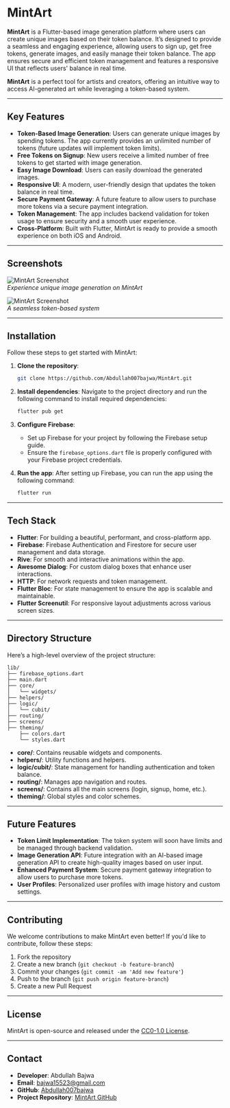 # MintArt

**MintArt** is a Flutter-based image generation platform where users can create unique images based on their token balance. It’s designed to provide a seamless and engaging experience, allowing users to sign up, get free tokens, generate images, and easily manage their token balance. The app ensures secure and efficient token management and features a responsive UI that reflects users' balance in real time.

**MintArt** is a perfect tool for artists and creators, offering an intuitive way to access AI-generated art while leveraging a token-based system.

---

## Key Features

- **Token-Based Image Generation**: Users can generate unique images by spending tokens. The app currently provides an unlimited number of tokens (future updates will implement token limits).
- **Free Tokens on Signup**: New users receive a limited number of free tokens to get started with image generation.
- **Easy Image Download**: Users can easily download the generated images.
- **Responsive UI**: A modern, user-friendly design that updates the token balance in real time.
- **Secure Payment Gateway**: A future feature to allow users to purchase more tokens via a secure payment integration.
- **Token Management**: The app includes backend validation for token usage to ensure security and a smooth user experience.
- **Cross-Platform**: Built with Flutter, MintArt is ready to provide a smooth experience on both iOS and Android.

---

## Screenshots

![MintArt Screenshot](assets/images/mintart_screenshot1.jpg)  
_Experience unique image generation on MintArt_

![MintArt Screenshot](assets/images/mintart_screenshot2.jpg)  
_A seamless token-based system_

---

## Installation

Follow these steps to get started with MintArt:

1. **Clone the repository**:
    ```bash
    git clone https://github.com/Abdullah007bajwa/MintArt.git
    ```

2. **Install dependencies**:
    Navigate to the project directory and run the following command to install required dependencies:
    ```bash
    flutter pub get
    ```

3. **Configure Firebase**:
    - Set up Firebase for your project by following the Firebase setup guide.
    - Ensure the `firebase_options.dart` file is properly configured with your Firebase project credentials.

4. **Run the app**:
    After setting up Firebase, you can run the app using the following command:
    ```bash
    flutter run
    ```

---

## Tech Stack

- **Flutter**: For building a beautiful, performant, and cross-platform app.
- **Firebase**: Firebase Authentication and Firestore for secure user management and data storage.
- **Rive**: For smooth and interactive animations within the app.
- **Awesome Dialog**: For custom dialog boxes that enhance user interactions.
- **HTTP**: For network requests and token management.
- **Flutter Bloc**: For state management to ensure the app is scalable and maintainable.
- **Flutter Screenutil**: For responsive layout adjustments across various screen sizes.

---

## Directory Structure

Here’s a high-level overview of the project structure:

```plaintext
lib/
├── firebase_options.dart
├── main.dart
├── core/
│   └── widgets/
├── helpers/
├── logic/
│   └── cubit/
├── routing/
├── screens/
├── theming/
    ├── colors.dart
    └── styles.dart
```

- **core/**: Contains reusable widgets and components.
- **helpers/**: Utility functions and helpers.
- **logic/cubit/**: State management for handling authentication and token balance.
- **routing/**: Manages app navigation and routes.
- **screens/**: Contains all the main screens (login, signup, home, etc.).
- **theming/**: Global styles and color schemes.

---

## Future Features

- **Token Limit Implementation**: The token system will soon have limits and be managed through backend validation.
- **Image Generation API**: Future integration with an AI-based image generation API to create high-quality images based on user input.
- **Enhanced Payment System**: Secure payment gateway integration to allow users to purchase more tokens.
- **User Profiles**: Personalized user profiles with image history and custom settings.

---

## Contributing

We welcome contributions to make MintArt even better! If you'd like to contribute, follow these steps:

1. Fork the repository
2. Create a new branch (`git checkout -b feature-branch`)
3. Commit your changes (`git commit -am 'Add new feature'`)
4. Push to the branch (`git push origin feature-branch`)
5. Create a new Pull Request

---

## License

MintArt is open-source and released under the [CC0-1.0 License](https://creativecommons.org/publicdomain/zero/1.0/).

---

## Contact

- **Developer**: Abdullah Bajwa
- **Email**: bajwa15523@gmail.com
- **GitHub**: [Abdullah007bajwa](https://github.com/Abdullah007bajwa)
- **Project Repository**: [MintArt GitHub](https://github.com/Abdullah007bajwa/MintArt)

